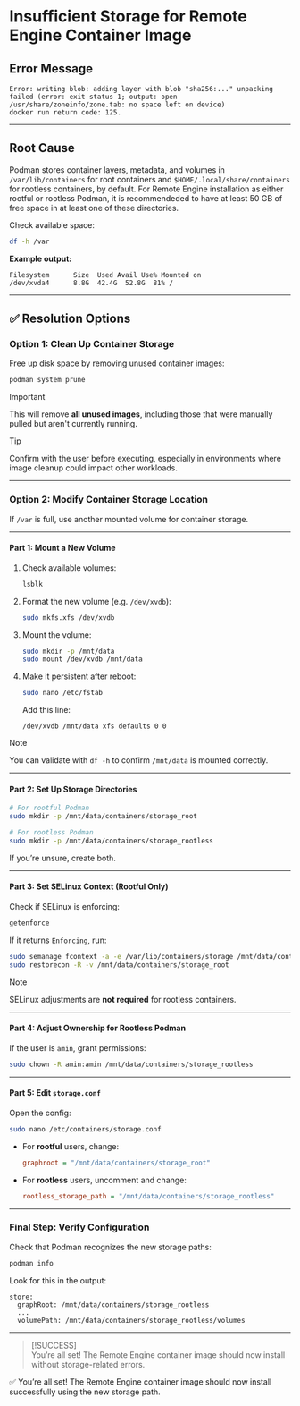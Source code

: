 # Insufficient Storage for Remote Engine Container Image

## Error Message

```shell
Error: writing blob: adding layer with blob "sha256:..." unpacking failed (error: exit status 1; output: open /usr/share/zoneinfo/zone.tab: no space left on device)
docker run return code: 125.
```

---

## Root Cause

Podman stores container layers, metadata, and volumes in `/var/lib/containers` for root containers and `$HOME/.local/share/containers` for rootless containers, by default. For Remote Engine installation as either rootful or rootless Podman, it is recommendeded to have at least 50 GB of free space in at least one of these directories.

Check available space:

```bash
df -h /var
```

**Example output:**

```shell
Filesystem      Size  Used Avail Use% Mounted on
/dev/xvda4      8.8G  42.4G  52.8G  81% /
```

---

## ✅ Resolution Options

### Option 1: Clean Up Container Storage

Free up disk space by removing unused container images:

```bash
podman system prune
```

> [!IMPORTANT]  
> This will remove **all unused images**, including those that were manually pulled but aren't currently running.

> [!TIP]  
> Confirm with the user before executing, especially in environments where image cleanup could impact other workloads.

---

### Option 2: Modify Container Storage Location

If `/var` is full, use another mounted volume for container storage.

---

#### Part 1: Mount a New Volume

1. Check available volumes:

    ```bash
    lsblk
    ```

2. Format the new volume (e.g. `/dev/xvdb`):

    ```bash
    sudo mkfs.xfs /dev/xvdb
    ```

3. Mount the volume:

    ```bash
    sudo mkdir -p /mnt/data
    sudo mount /dev/xvdb /mnt/data
    ```

4. Make it persistent after reboot:

    ```bash
    sudo nano /etc/fstab
    ```

    Add this line:

    ```text
    /dev/xvdb /mnt/data xfs defaults 0 0
    ```

> [!NOTE]  
> You can validate with `df -h` to confirm `/mnt/data` is mounted correctly.

---

#### Part 2: Set Up Storage Directories

```bash
# For rootful Podman
sudo mkdir -p /mnt/data/containers/storage_root

# For rootless Podman
sudo mkdir -p /mnt/data/containers/storage_rootless
```

If you’re unsure, create both.

---

#### Part 3: Set SELinux Context (Rootful Only)

Check if SELinux is enforcing:

```bash
getenforce
```

If it returns `Enforcing`, run:

```bash
sudo semanage fcontext -a -e /var/lib/containers/storage /mnt/data/containers/storage_root
sudo restorecon -R -v /mnt/data/containers/storage_root
```

> [!NOTE]  
> SELinux adjustments are **not required** for rootless containers.

---

#### Part 4: Adjust Ownership for Rootless Podman

If the user is `amin`, grant permissions:

```bash
sudo chown -R amin:amin /mnt/data/containers/storage_rootless
```

---

#### Part 5: Edit `storage.conf`

Open the config:

```bash
sudo nano /etc/containers/storage.conf
```

- For **rootful** users, change:

    ```ini
    graphroot = "/mnt/data/containers/storage_root"
    ```

- For **rootless** users, uncomment and change:

    ```ini
    rootless_storage_path = "/mnt/data/containers/storage_rootless"
    ```

---

### Final Step: Verify Configuration

Check that Podman recognizes the new storage paths:

```bash
podman info
```

Look for this in the output:

```text
store:
  graphRoot: /mnt/data/containers/storage_rootless
  ...
  volumePath: /mnt/data/containers/storage_rootless/volumes
```

---

> [!SUCCESS]  
> You’re all set! The Remote Engine container image should now install without storage-related errors.

✅ You’re all set! The Remote Engine container image should now install successfully using the new storage path.
